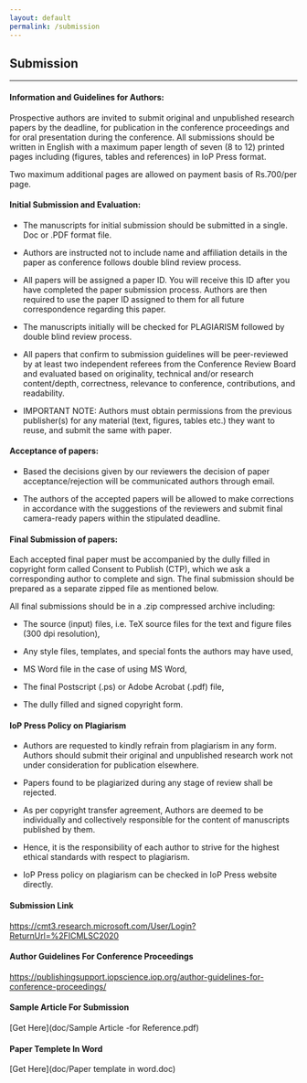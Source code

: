 ```yaml
---
layout: default
permalink: /submission
---
```

## Submission
---

#### Information and Guidelines for Authors:

Prospective authors are invited to submit original and unpublished research papers by the deadline, for publication in the conference proceedings and for oral presentation during the conference. All submissions should be written in English with a maximum paper length of seven (8 to 12) printed pages including (figures, tables and references) in IoP Press format.

Two maximum additional pages are allowed on payment basis of Rs.700/per page.

#### Initial Submission and Evaluation:

- The manuscripts for initial submission should be submitted in a single. Doc or .PDF format file.

- Authors are instructed not to include name and affiliation details in the paper as conference follows double blind review process.

- All papers will be assigned a paper ID. You will receive this ID after you have completed the paper submission process. Authors are then required to use the paper ID assigned to them for all future correspondence regarding this paper.

- The manuscripts initially will be checked for PLAGIARISM followed by double blind review process.

- All papers that confirm to submission guidelines will be peer-reviewed by at least two independent referees from the Conference Review Board and evaluated based on originality, technical and/or research content/depth, correctness, relevance to conference, contributions, and readability.

- IMPORTANT NOTE: Authors must obtain permissions from the previous publisher(s) for any material (text, figures, tables etc.) they want to reuse, and submit the same with paper.

#### Acceptance of papers:

- Based the decisions given by our reviewers the decision of paper acceptance/rejection will be communicated authors through email.  

- The authors of the accepted papers will be allowed to make corrections in accordance with the suggestions of the reviewers and submit final camera-ready papers within the stipulated deadline.

#### Final Submission of papers:

Each accepted  final paper must be accompanied by the dully filled in copyright form called Consent to Publish (CTP), which we ask a corresponding author to complete and sign. The final submission should be prepared as a separate zipped file as mentioned below.
 
All final submissions should be in a .zip compressed archive including:

- The source (input) files, i.e. TeX source files for the text and figure files (300 dpi resolution),

- Any style files, templates, and special fonts the authors may have used,

- MS Word file in the case of using MS Word,

- The final Postscript (.ps) or Adobe Acrobat (.pdf) file,

- The dully filled and signed copyright form.
 
#### IoP Press Policy on Plagiarism

- Authors are requested to kindly refrain from plagiarism in any form. Authors should submit their original and unpublished research work not under consideration for publication elsewhere.

- Papers found to be plagiarized during any stage of review shall be rejected.

- As per copyright transfer agreement, Authors are deemed to be individually and collectively responsible for the content of manuscripts published by them.

- Hence, it is the responsibility of each author to strive for the highest ethical standards with respect to plagiarism.

- IoP Press policy on plagiarism can be checked in IoP Press website directly.

#### Submission Link

<https://cmt3.research.microsoft.com/User/Login?ReturnUrl=%2FICMLSC2020>

#### Author Guidelines For Conference Proceedings

<https://publishingsupport.iopscience.iop.org/author-guidelines-for-conference-proceedings/>

#### Sample Article For Submission

[Get Here](doc/Sample Article -for Reference.pdf)

#### Paper Templete In Word

[Get Here](doc/Paper template in word.doc)
